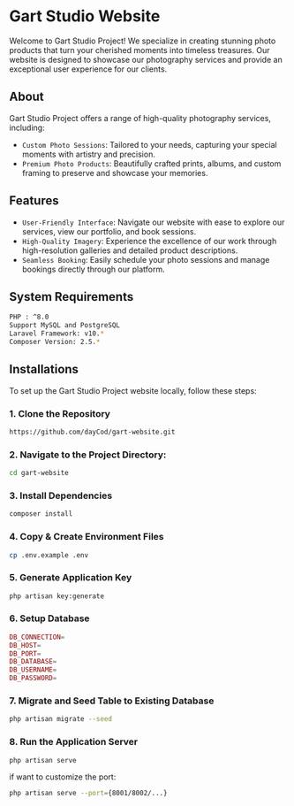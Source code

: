 # Gart Studio Website
Welcome to Gart Studio Project! We specialize in creating stunning photo products that turn your cherished moments into timeless treasures. Our website is designed to showcase our photography services and provide an exceptional user experience for our clients.

## About
Gart Studio Project offers a range of high-quality photography services, including:
- `Custom Photo Sessions`: Tailored to your needs, capturing your special moments with artistry and precision.
- `Premium Photo Products`: Beautifully crafted prints, albums, and custom framing to preserve and showcase your memories.

## Features
- `User-Friendly Interface`: Navigate our website with ease to explore our services, view our portfolio, and book sessions.
- `High-Quality Imagery`: Experience the excellence of our work through high-resolution galleries and detailed product descriptions.
- `Seamless Booking`: Easily schedule your photo sessions and manage bookings directly through our platform.

## System Requirements
```bash
PHP : ^8.0
Support MySQL and PostgreSQL
Laravel Framework: v10.*
Composer Version: 2.5.*
```

## Installations
To set up the Gart Studio Project website locally, follow these steps:

### 1. Clone the Repository
```bash
https://github.com/dayCod/gart-website.git
```

### 2. Navigate to the Project Directory:
```bash
cd gart-website
```

### 3. Install Dependencies
```bash
composer install
```

### 4. Copy & Create Environment Files
```bash
cp .env.example .env
```

### 5. Generate Application Key
```bash
php artisan key:generate
```

### 6. Setup Database 
```php
DB_CONNECTION=
DB_HOST=
DB_PORT=
DB_DATABASE=
DB_USERNAME=
DB_PASSWORD=
```

### 7. Migrate and Seed Table to Existing Database
```bash
php artisan migrate --seed
```

### 8. Run the Application Server
```bash
php artisan serve 
```
if want to customize the port:
```bash
php artisan serve --port={8001/8002/...}
```

